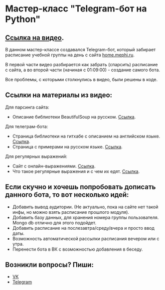 # Мастер-класс "Telegram-бот на Python"
## [Ссылка на видео](https://vk.com/icismephi?w=wall-127643835_2213).

В данном мастер-классе создавался Telegram-бот, который забирает  
расписание учебной группы на день с сайта [home.mephi.ru](home.mephi.ru).

В первой части видео разбирается как забрать (спарсить) расписание  
с сайта, а во второй части (начиная с 01:09:00) - создание самого бота.

Все проблемы, с которыми столкнулись в видео, были решены в коде.

## Ссылки на материалы из  видео:
Для парсинга сайта:
* Описание библиотеки BeautifulSoup на русском. [Ссылка](https://python-scripts.com/beautifulsoup-html-parsing).

Для телеграм-бота:
* Страница библиотеки на гитхабе с описанием на английском языке. [Ссылка](https://github.com/eternnoir/pyTelegramBotAPI).
* Страница с примерами на русском языке. [Ссылка](https://groosha.gitbook.io/telegram-bot-lessons/extra/pytelegrambotapi_basics).

Для регулярных выражений:
* Сайт с онлайн-выражениями. [Ссылка](https://regex101.com/).
* Что такое регулярные выражения и с чем их едят. [Ссылка](https://tproger.ru/articles/regexp-for-beginners/).

## Если скучно и хочешь попробовать  дописать данного бота, то вот несколько идей:
* Добавить вывод аудитории. (Не актуально, пока на сайте нет такой инфы, но можно взять расписание прошлого модуля).
* Добавить базу данных, для хранения номера группы пользователя. Mongo db отлично для этого подойдет.
* Добавить расписание на послезавтра/среду/вчера и просто ввод даты.
* Возможность автоматической рассылки расписания вечером или с утра.
* Перенести бота в ВК с возможностью добавления в беседу.

## Возникли вопросы? Пиши:
* [VK](https://vk.com/ivan_nizh)
* [Telegram](https://telete.in/ivan_nizh)
